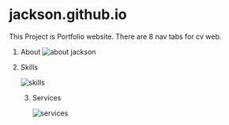 # jackson.github.io
This Project is Portfolio  website. 
There are 8 nav tabs for cv web.

1. About
![about jackson](https://user-images.githubusercontent.com/76577184/147526962-de809c0a-c9de-4357-a735-481de8576b81.png)


  2. Skills

         
      ![skills](https://user-images.githubusercontent.com/76577184/147527974-3cc23229-88e8-42fe-aab5-584e7e2e9901.png)



     3. Services 
         
          ![services](https://user-images.githubusercontent.com/76577184/147527887-f179fa74-da99-478e-9be0-3937d21a9685.png)
